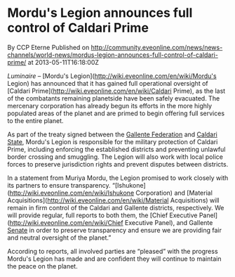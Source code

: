 # Mordu's Legion announces full control of Caldari Prime
By CCP Eterne
Published on http://community.eveonline.com/news/news-channels/world-news/mordus-legion-announces-full-control-of-caldari-prime/ at 2013-05-11T16:18:00Z

_Luminaire –_ [Mordu's Legion](http://wiki.eveonline.com/en/wiki/Mordu's Legion) has announced that it has gained full operational oversight of [Caldari Prime](http://wiki.eveonline.com/en/wiki/Caldari Prime), as the last of the combatants remaining planetside have been safely evacuated. The mercenary corporation has already begun its efforts in the more highly populated areas of the planet and are primed to begin offering full services to the entire planet.

As part of the treaty signed between the [Gallente Federation](http://wiki.eveonline.com/en/wiki/Gallente) and [Caldari State](http://wiki.eveonline.com/en/wiki/Caldari), Mordu's Legion is responsible for the military protection of Caldari Prime, including enforcing the established districts and preventing unlawful border crossing and smuggling. The Legion will also work with local police forces to preserve jurisdiction rights and prevent disputes between districts.

In a statement from Muriya Mordu, the Legion promised to work closely with its partners to ensure transparency. “[Ishukone](http://wiki.eveonline.com/en/wiki/Ishukone Corporation) and [Material Acquisitions](http://wiki.eveonline.com/en/wiki/Material Acquisitions) will remain in firm control of the Caldari and Gallente districts, respectively. We will provide regular, full reports to both them, the [Chief Executive Panel](http://wiki.eveonline.com/en/wiki/Chief Executive Panel), and Gallente [Senate](http://wiki.eveonline.com/en/wiki/Senate) in order to preserve transparency and ensure we are providing fair and neutral oversight of the planet.”

According to reports, all involved parties are “pleased” with the progress Mordu's Legion has made and are confident they will continue to maintain the peace on the planet.

